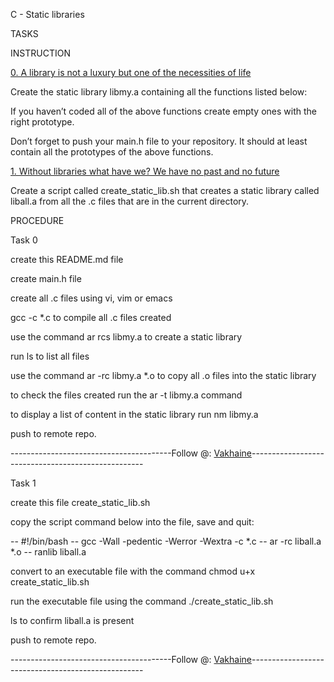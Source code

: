 C - Static libraries


TASKS 

INSTRUCTION


[0. A library is not a luxury but one of the necessities of life](libmy.a)


Create the static library libmy.a containing all the functions listed below:


If you haven’t coded all of the above functions create empty ones with the right prototype.


Don’t forget to push your main.h file to your repository. It should at least contain all the prototypes of the above functions.


[1. Without libraries what have we? We have no past and no future](create_static_lib.sh)


Create a script called create_static_lib.sh that creates a static library called liball.a from all the .c files that are in the current directory.

PROCEDURE

Task 0

create this README.md file

create main.h file

create all .c files using vi, vim or emacs

gcc -c *.c to compile all .c files created

use the command ar rcs libmy.a to create a static library

run ls to list all files

use the command ar -rc libmy.a *.o to copy all .o files into the static library

to check the files created run the ar -t libmy.a command

to display a list of content in the static library run nm libmy.a

push to remote repo.

----------------------------------------Follow @: [Vakhaine](github.com/vakhaine)---------------------------------------------------

Task 1

create this file create_static_lib.sh

copy the script command below into the file, save and quit:

-- #!/bin/bash
-- gcc -Wall -pedentic -Werror -Wextra -c *.c
-- ar -rc liball.a *.o
-- ranlib liball.a

convert to an executable file with the command chmod u+x create_static_lib.sh

run the executable file using the command ./create_static_lib.sh

ls to confirm liball.a is present

push to remote repo.

----------------------------------------Follow @: [Vakhaine](github.com/vakhaine)---------------------------------------------------
